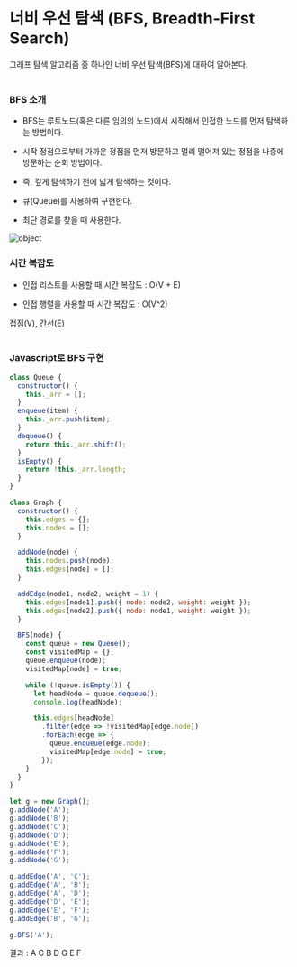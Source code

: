 # 너비 우선 탐색 (BFS, Breadth-First Search)

그래프 탐색 알고리즘 중 하나인 너비 우선 탐색(BFS)에 대하여 알아본다.
<br><br>

### BFS 소개

- BFS는 루트노드(혹은 다른 임의의 노드)에서 시작해서 인접한 노드를 먼저 탐색하는 방법이다.

- 시작 정점으로부터 가까운 정점을 먼저 방문하고 멀리 떨어져 있는 정점을 나중에 방문하는 순회 방법이다.

- 즉, 깊게 탐색하기 전에 넓게 탐색하는 것이다.

- 큐(Queue)를 사용하여 구현한다.

- 최단 경로를 찾을 때 사용한다.

![object](/images/develop/bfs.gif 'object')
<br>

### 시간 복잡도

- 인접 리스트를 사용할 때 시간 복잡도 : O(V + E)

- 인접 행렬을 사용할 때 시간 복잡도 : O(V^2)

접점(V), 간선(E)
<br><br>

### Javascript로 BFS 구현

```javascript
class Queue {
  constructor() {
    this._arr = [];
  }
  enqueue(item) {
    this._arr.push(item);
  }
  dequeue() {
    return this._arr.shift();
  }
  isEmpty() {
    return !this._arr.length;
  }
}

class Graph {
  constructor() {
    this.edges = {};
    this.nodes = [];
  }

  addNode(node) {
    this.nodes.push(node);
    this.edges[node] = [];
  }

  addEdge(node1, node2, weight = 1) {
    this.edges[node1].push({ node: node2, weight: weight });
    this.edges[node2].push({ node: node1, weight: weight });
  }

  BFS(node) {
    const queue = new Queue();
    const visitedMap = {};
    queue.enqueue(node);
    visitedMap[node] = true;

    while (!queue.isEmpty()) {
      let headNode = queue.dequeue();
      console.log(headNode);

      this.edges[headNode]
        .filter(edge => !visitedMap[edge.node])
        .forEach(edge => {
          queue.enqueue(edge.node);
          visitedMap[edge.node] = true;
        });
    }
  }
}

let g = new Graph();
g.addNode('A');
g.addNode('B');
g.addNode('C');
g.addNode('D');
g.addNode('E');
g.addNode('F');
g.addNode('G');

g.addEdge('A', 'C');
g.addEdge('A', 'B');
g.addEdge('A', 'D');
g.addEdge('D', 'E');
g.addEdge('E', 'F');
g.addEdge('B', 'G');

g.BFS('A');
```

결과 : A C B D G E F
